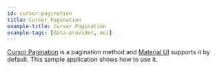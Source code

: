 ```yaml
---
id: cursor-pagination
title: Cursor Pagination
example-title: Cursor Pagination
example-tags: [data-provider, mui]
---
```


[Cursor Pagination](https://mui.com/x/react-data-grid/pagination/#cursor-implementation) is a pagination method and [Material UI](https://mui.com/) supports it by default. This sample application shows how to use it.

<CodeSandboxExample path="table-material-ui-cursor-pagination" />
